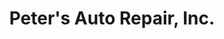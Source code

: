 ---
title: "Peter's Auto Repair, Inc."
url: /bellflower/peters-auto-repair-inc/
shop: Autowerkstatt
---